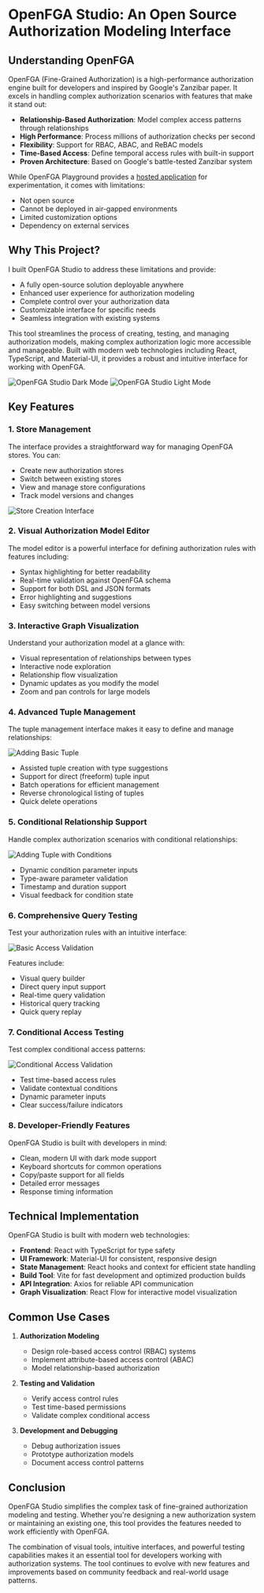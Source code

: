 # OpenFGA Studio: An Open Source Authorization Modeling Interface

## Understanding OpenFGA

OpenFGA (Fine-Grained Authorization) is a high-performance authorization engine built for developers and inspired by Google's Zanzibar paper. It excels in handling complex authorization scenarios with features that make it stand out:

- **Relationship-Based Authorization**: Model complex access patterns through relationships
- **High Performance**: Process millions of authorization checks per second
- **Flexibility**: Support for RBAC, ABAC, and ReBAC models
- **Time-Based Access**: Define temporal access rules with built-in support
- **Proven Architecture**: Based on Google's battle-tested Zanzibar system

While OpenFGA Playground provides a [hosted application](https://play.fga.dev/sandbox/) for experimentation, it comes with limitations:
- Not open source
- Cannot be deployed in air-gapped environments
- Limited customization options
- Dependency on external services

## Why This Project?

I built OpenFGA Studio to address these limitations and provide:
- A fully open-source solution deployable anywhere
- Enhanced user experience for authorization modeling
- Complete control over your authorization data
- Customizable interface for specific needs
- Seamless integration with existing systems

This tool streamlines the process of creating, testing, and managing authorization models, making complex authorization logic more accessible and manageable. Built with modern web technologies including React, TypeScript, and Material-UI, it provides a robust and intuitive interface for working with OpenFGA.

![OpenFGA Studio Dark Mode](screenshots/0-screenshot.png)
![OpenFGA Studio Light Mode](screenshots/0-screenshot-light-mode.png)

## Key Features

### 1. Store Management
The interface provides a straightforward way for managing OpenFGA stores. You can:
- Create new authorization stores
- Switch between existing stores
- View and manage store configurations
- Track model versions and changes

![Store Creation Interface](screenshots/1-create-store.png)

### 2. Visual Authorization Model Editor
The model editor is a powerful interface for defining authorization rules with features including:
- Syntax highlighting for better readability
- Real-time validation against OpenFGA schema
- Support for both DSL and JSON formats
- Error highlighting and suggestions
- Easy switching between model versions

### 3. Interactive Graph Visualization
Understand your authorization model at a glance with:
- Visual representation of relationships between types
- Interactive node exploration
- Relationship flow visualization
- Dynamic updates as you modify the model
- Zoom and pan controls for large models

### 4. Advanced Tuple Management
The tuple management interface makes it easy to define and manage relationships:

![Adding Basic Tuple](screenshots/2-adding-tuple.png)

- Assisted tuple creation with type suggestions
- Support for direct (freeform) tuple input
- Batch operations for efficient management
- Reverse chronological listing of tuples
- Quick delete operations

### 5. Conditional Relationship Support
Handle complex authorization scenarios with conditional relationships:

![Adding Tuple with Conditions](screenshots/3-adding-tuple-with-condition.png)

- Dynamic condition parameter inputs
- Type-aware parameter validation
- Timestamp and duration support
- Visual feedback for condition state

### 6. Comprehensive Query Testing
Test your authorization rules with an intuitive interface:

![Basic Access Validation](screenshots/4-validate-access.png)

Features include:
- Visual query builder
- Direct query input support
- Real-time query validation
- Historical query tracking
- Quick query replay

### 7. Conditional Access Testing
Test complex conditional access patterns:

![Conditional Access Validation](screenshots/5-validate-access-with-condition.png)

- Test time-based access rules
- Validate contextual conditions
- Dynamic parameter inputs
- Clear success/failure indicators

### 8. Developer-Friendly Features
OpenFGA Studio is built with developers in mind:
- Clean, modern UI with dark mode support
- Keyboard shortcuts for common operations
- Copy/paste support for all fields
- Detailed error messages
- Response timing information

## Technical Implementation

OpenFGA Studio is built with modern web technologies:
- **Frontend**: React with TypeScript for type safety
- **UI Framework**: Material-UI for consistent, responsive design
- **State Management**: React hooks and context for efficient state handling
- **Build Tool**: Vite for fast development and optimized production builds
- **API Integration**: Axios for reliable API communication
- **Graph Visualization**: React Flow for interactive model visualization

## Common Use Cases

1. **Authorization Modeling**
   - Design role-based access control (RBAC) systems
   - Implement attribute-based access control (ABAC)
   - Model relationship-based authorization

2. **Testing and Validation**
   - Verify access control rules
   - Test time-based permissions
   - Validate complex conditional access

3. **Development and Debugging**
   - Debug authorization issues
   - Prototype authorization models
   - Document access control patterns

## Conclusion

OpenFGA Studio simplifies the complex task of fine-grained authorization modeling and testing. Whether you're designing a new authorization system or maintaining an existing one, this tool provides the features needed to work efficiently with OpenFGA.

The combination of visual tools, intuitive interfaces, and powerful testing capabilities makes it an essential tool for developers working with authorization systems. The tool continues to evolve with new features and improvements based on community feedback and real-world usage patterns.
